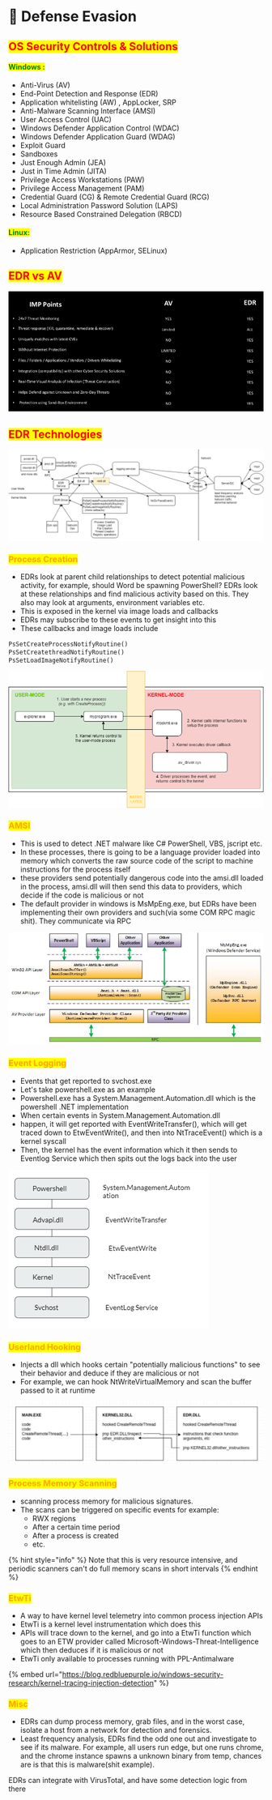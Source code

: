 # 🔴 Defense Evasion

## <mark style="color:red;">OS Security Controls & Solutions</mark>

#### <mark style="color:green;">Windows :</mark>

* Anti-Virus (AV)
* End-Point Detection and Response (EDR)
* Application whitelisting (AW) , AppLocker, SRP
* Anti-Malware Scanning Interface (AMSI)
* User Access Control (UAC)
* Windows Defender Application Control (WDAC)
* Windows Defender Application Guard (WDAG)
* Exploit Guard
* Sandboxes
* Just Enough Admin (JEA)
* Just in Time Admin (JITA)
* Privilege Access Workstations (PAW)
* Privilege Access Management (PAM)
* Credential Guard (CG) & Remote Credential Guard (RCG)
* Local Administration Password Solution (LAPS)
* Resource Based Constrained Delegation (RBCD)

#### <mark style="color:green;">Linux:</mark>

* Application Restriction (AppArmor, SELinux)

## <mark style="color:red;">EDR vs AV</mark>

![](<../../.gitbook/assets/image (12).png>)

## <mark style="color:red;">EDR Technologies</mark>

![](<../../.gitbook/assets/image (51).png>)

### <mark style="color:orange;">Process Creation</mark>

* EDRs look at parent child relationships to detect potential malicious activity, for example, should Word be spawning PowerShell? EDRs look at these relationships and find malicious activity based on this. They also may look at arguments, environment variables etc.
* This is exposed in the kernel via image loads and callbacks
* EDRs may subscribe to these events to get insight into this
* These callbacks and image loads include

```
PsSetCreateProcessNotifyRoutine()
PsSetCreatethreadNotifyRoutine()
PsSetLoadImageNotifyRoutine()
```

![](<../../.gitbook/assets/image (7) (1).png>)

### <mark style="color:orange;">AMSI</mark>

* This is used to detect .NET malware like C# PowerShell, VBS, jscript etc.
* In these processes, there is going to be a language provider loaded into memory which converts the raw source code of the script to machine instructions for the process itself
* these providers send potentially dangerous code into the amsi.dll loaded in the process, amsi.dll will then send this data to providers, which decide if the code is malicious or not
* The default provider in windows is MsMpEng.exe, but EDRs have been implementing their own providers and such(via some COM RPC magic shit). They communicate via RPC

![](<../../.gitbook/assets/image (31) (1) (1).png>)

### <mark style="color:orange;">Event Logging</mark>

* Events that get reported to svchost.exe
* Let's take powershell.exe as an example
* Powershell.exe has a System.Management.Automation.dll which is the powershell .NET implementation
* When certain events in System.Management.Automation.dll
* happen, it will get reported with EventWriteTransfer(), which will get traced down to EtwEventWrite(), and then into NtTraceEvent() which is a kernel syscall
* Then, the kernel has the event information which it then sends to Eventlog Service which then spits out the logs back into the user

![](<../../.gitbook/assets/image (18) (1).png>)

### <mark style="color:orange;">Userland Hooking</mark>

* Injects a dll which hooks certain "potentially malicious functions" to see their behavior and deduce if they are malicious or not
* For example, we can hook NtWriteVirtualMemory and scan the buffer passed to it at runtime

![](<../../.gitbook/assets/image (42) (1) (1).png>)

### <mark style="color:orange;">Process Memory Scanning</mark>

* scanning process memory for malicious signatures.
* The scans can be triggered on specific events for example:
  * RWX regions
  * After a certain time period
  * After a process is created
  * etc.

{% hint style="info" %}
Note that this is very resource intensive, and periodic scanners can't do full memory scans in short intervals
{% endhint %}

### <mark style="color:orange;">EtwTi</mark>

* A way to have kernel level telemetry into common process injection APIs
* EtwTi is a kernel level instrumentation which does this
* APIs will trace down to the kernel, and go into a EtwTi function which goes to an ETW provider called Microsoft-Windows-Threat-Intelligence which then deduces if it is malicious or not
* EtwTi only available to processes running with PPL-Antimalware

{% embed url="https://blog.redbluepurple.io/windows-security-research/kernel-tracing-injection-detection" %}

### <mark style="color:orange;">Misc</mark>

* EDRs can dump process memory, grab files, and in the worst case, isolate a host from a network for detection and forensics.
* Least frequency analysis, EDRs find the odd one out and investigate to see if its malware. For example, all users run edge, but one runs chrome, and the chrome instance spawns a unknown binary from temp, chances are is that this is malware(shit example).

EDRs can integrate with VirusTotal, and have some detection logic from there
